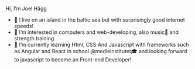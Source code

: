 Hi, I’m Joel Hägg

- 👋 I live on an island in the baltic sea but with surprisingly good internet speeds!
- 👀 I’m interested in computers and web-developing, also music:guitar: and strength training.
- 🌱 I’m currently learning Html, CSS And Javascript with frameworks such as Angular and React in school @medieinstitutet:mortar_board: and looking forward to javascript to become an Front-end Developer!
